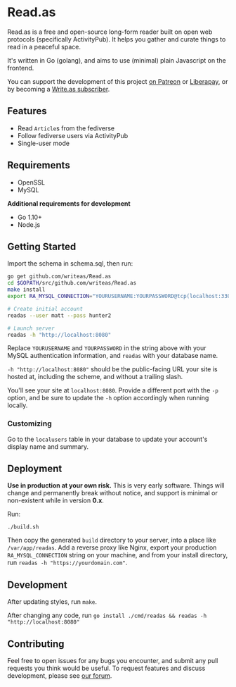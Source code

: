 # Read.as

Read.as is a free and open-source long-form reader built on open web protocols (specifically ActivityPub). It helps you gather and curate things to read in a peaceful space.

It's written in Go (golang), and aims to use (minimal) plain Javascript on the frontend.

You can support the development of this project [on Patreon](https://www.patreon.com/thebaer) or [Liberapay](https://liberapay.com/writeas), or by becoming a [Write.as subscriber](https://write.as/subscribe).

## Features

* Read `Article`s from the fediverse
* Follow fediverse users via ActivityPub
* Single-user mode

## Requirements

* OpenSSL
* MySQL

**Additional requirements for development**

* Go 1.10+
* Node.js

## Getting Started

Import the schema in schema.sql, then run:

```bash
go get github.com/writeas/Read.as
cd $GOPATH/src/github.com/writeas/Read.as
make install
export RA_MYSQL_CONNECTION="YOURUSERNAME:YOURPASSWORD@tcp(localhost:3306)/readas"

# Create initial account
readas --user matt --pass hunter2

# Launch server
readas -h "http://localhost:8080"
```

Replace `YOURUSERNAME` and `YOURPASSWORD` in the string above with your MySQL authentication information, and `readas` with your database name.

`-h "http://localhost:8080"` should be the public-facing URL your site is hosted at, including the scheme, and without a trailing slash.

You'll see your site at `localhost:8080`. Provide a different port with the `-p` option, and be sure to update the `-h` option accordingly when running locally.

### Customizing

Go to the `localusers` table in your database to update your account's display name and summary.

## Deployment

**Use in production at your own risk.** This is very early software. Things will change and permanently break without notice, and support is minimal or non-existent while in version **0.x**.

Run:

```
./build.sh
```

Then copy the generated `build` directory to your server, into a place like `/var/app/readas`. Add a reverse proxy like Nginx, export your production `RA_MYSQL_CONNECTION` string on your machine, and from your install directory, run `readas -h "https://yourdomain.com"`.

## Development

After updating styles, run `make`.

After changing any code, run `go install ./cmd/readas && readas -h "http://localhost:8080"`

## Contributing

Feel free to open issues for any bugs you encounter, and submit any pull requests you think would be useful. To request features and discuss development, please see [our forum](https://discuss.write.as).
